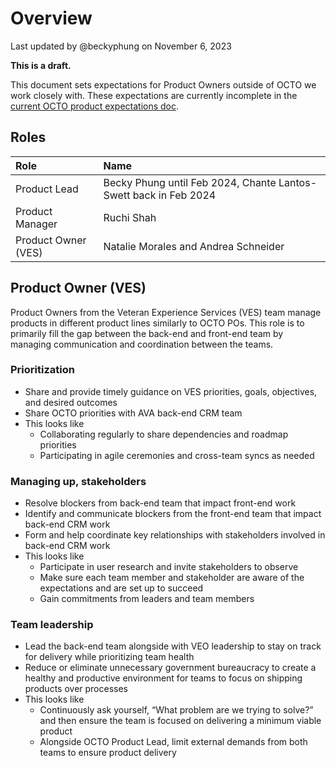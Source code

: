 # Overview
Last updated by @beckyphung on November 6, 2023

**This is a draft.**

This document sets expectations for Product Owners outside of OCTO we work closely with. These expectations are currently incomplete in the [current OCTO product expectations doc](https://github.com/department-of-veterans-affairs/va.gov-team/blob/master/octo/product/Product%20Expectations.md).

## Roles 
|Role|Name|
|:--|:--|
|Product Lead|Becky Phung until Feb 2024, Chante Lantos-Swett back in Feb 2024|
|Product Manager|Ruchi Shah| Holly Hansen as interim
|Product Owner (VES)| Natalie Morales and Andrea Schneider|

## Product Owner (VES)
Product Owners from the Veteran Experience Services (VES) team manage products in different product lines similarly to OCTO POs. This role is to primarily fill the gap between the back-end and front-end team by managing communication and coordination between the teams.

### Prioritization
- Share and provide timely guidance on VES priorities, goals, objectives, and desired outcomes
- Share OCTO priorities with AVA back-end CRM team
- This looks like
  - Collaborating regularly to share dependencies and roadmap priorities
  - Participating in agile ceremonies and cross-team syncs as needed
  
### Managing up, stakeholders
- Resolve blockers from back-end team that impact front-end work
- Identify and communicate blockers from the front-end team that impact back-end CRM work
- Form and help coordinate key relationships with stakeholders involved in back-end CRM work
- This looks like
  - Participate in user research and invite stakeholders to observe
  - Make sure each team member and stakeholder are aware of the expectations and are set up to succeed
  - Gain commitments from leaders and team members

### Team leadership
- Lead the back-end team alongside with VEO leadership to stay on track for delivery while prioritizing team health
- Reduce or eliminate unnecessary government bureaucracy to create a healthy and productive environment for teams to focus on shipping products over processes
- This looks like
  - Continuously ask yourself, “What problem are we trying to solve?” and then ensure the team is focused on delivering a minimum viable product
  - Alongside OCTO Product Lead, limit external demands from both teams to ensure product delivery

